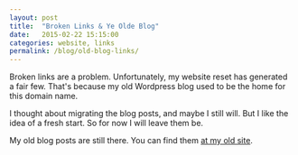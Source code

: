 ```yaml
---
layout: post
title:  "Broken Links & Ye Olde Blog"
date:   2015-02-22 15:15:00
categories: website, links
permalink: /blog/old-blog-links/
---
```


Broken links are a problem. Unfortunately, my website reset has generated a fair few. That's because my old Wordpress blog used to be the home for this domain name.

I thought about migrating the blog posts, and maybe I still will. But I like the idea of a fresh start. So for now I will leave them be.

My old blog posts are still there. You can find them [at my old site](https://nathanaelsmith.wordpress.com/). 
